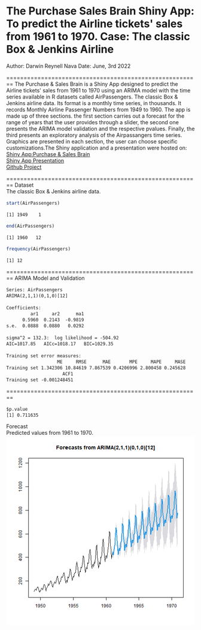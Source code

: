 The Purchase Sales Brain Shiny App: To predict the Airline tickets' sales from 1961 to 1970. Case: The classic Box & Jenkins Airline 
========================================================
Author: Darwin Reynell Nava
Date: June, 3rd 2022

========================================================
The Purchase & Sales Brain is a Shiny App designed to predict the Airline tickets' sales from 1961 to 1970 using an ARIMA model with the time series available in R datasets called AirPassengers. The classic Box & Jenkins airline data. Its format is a  monthly time series, in thousands. It records Monthly Airline Passenger Numbers from 1949 to 1960. The app is made up of three sections. the first section carries out a forecast for the range of years that the user provides through a slider, the second one presents the ARIMA model validation and the respective pvalues. Finally, the third presents an exploratory analysis of the Airpassangers time series. Graphics are presented in each section, the user can choose specific customizations.The Shiny application and a presentation were hosted on:  
[Shiny App:Purchase & Sales Brain   ](“https://darwinnava.shinyapps.io/PurchaseSalesBrain/”)  
[Shiny App Presentation](https://rpubs.com/darwinnava/PurchaseSalesBrain)    
[Github Project](https://github.com/darwinnava/-Purchase-Sales-Brain)  

========================================================
Dataset  
The classic Box & Jenkins airline data.  

```r
start(AirPassengers)
```

```
[1] 1949    1
```

```r
end(AirPassengers)
```

```
[1] 1960   12
```

```r
frequency(AirPassengers)
```

```
[1] 12
```

========================================================
ARIMA Model and Validation 

```
Series: AirPassengers 
ARIMA(2,1,1)(0,1,0)[12] 

Coefficients:
         ar1     ar2      ma1
      0.5960  0.2143  -0.9819
s.e.  0.0888  0.0880   0.0292

sigma^2 = 132.3:  log likelihood = -504.92
AIC=1017.85   AICc=1018.17   BIC=1029.35

Training set error measures:
                   ME     RMSE      MAE       MPE     MAPE     MASE
Training set 1.342306 10.84619 7.867539 0.4206996 2.800458 0.245628
                     ACF1
Training set -0.001248451
```

========================================================

```
$p.value
[1] 0.711635
```
Forecast  
Predicted values  from 1961 to 1970.  
![plot of chunk unnamed-chunk-4](PurchaseSalesBrain2-figure/unnamed-chunk-4-1.png)
